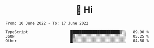 <h1 align="center">👋 Hi</h1>
<!-- <h3 align="center">An enthusiastic frontend developer</h3> -->

<!--START_SECTION:waka-->

```text
From: 10 June 2022 - To: 17 June 2022

TypeScript                   ██████████████████████▒░░   89.90 %
JSON                         █▒░░░░░░░░░░░░░░░░░░░░░░░   05.25 %
Other                        █░░░░░░░░░░░░░░░░░░░░░░░░   04.50 %
```

<!--END_SECTION:waka-->
